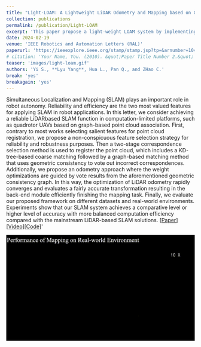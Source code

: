 ```yaml
---
title: "Light-LOAM: A Lightweight LiDAR Odometry and Mapping based on Graph-Matching"
collection: publications
permalink: /publication/Light-LOAM
excerpt: 'This paper propose a light-weight LOAM system by implementing the Graph-Matching based point clouds association. \[[Video](https://youtu.be/cdWClOPjL-4)\]\[[Code](https://github.com/BrenYi/Light-LOAM)\]'
date: 2024-02-19
venue: 'IEEE Robotics and Automation Letters (RAL)'
paperurl: 'https://ieeexplore.ieee.org/stamp/stamp.jsp?tp=&arnumber=10439642'
# citation: 'Your Name, You. (2010). &quot;Paper Title Number 2.&quot; <i>Journal 1</i>. 1(2).'
teaser: 'images/light-loam.gif'
authors: 'Yi S., **Lyu Yang**, Hua L., Pan Q., and ZHao C.'
break: 'yes'
breakagain: 'yes'
---
```

Simultaneous Localization and Mapping (SLAM) plays an important role in robot autonomy. Reliability and efficiency are the two most valued features for applying SLAM in robot applications. In this letter, we consider achieving a reliable LiDARbased SLAM function in computation-limited platforms, such as quadrotor UAVs based on graph-based point cloud association. First, contrary to most works selecting salient features for point cloud registration, we propose a non-conspicuous feature selection strategy for reliability and robustness purposes. Then a two-stage correspondence selection method is used to register the point cloud, which includes a KD-tree-based coarse matching followed by a graph-based matching method that uses geometric consistency to vote out incorrect correspondences. Additionally, we propose an odometry approach where the weight optimizations are guided by vote results from the aforementioned geometric consistency graph. In this way, the optimization of LiDAR odometry rapidly converges and evaluates a fairly accurate transformation resulting in the back-end module efficiently finishing the mapping task. Finally, we evaluate our proposed framework on different datasets and real-world environments. Experiments show that our SLAM system achieves a comparative level or higher level of accuracy with more balanced computation efficiency compared with the mainstream LiDAR-based SLAM solutions.
\[[Paper](https://ieeexplore.ieee.org/stamp/stamp.jsp?tp=&arnumber=10439642)\][[Video](https://youtu.be/cdWClOPjL-4)\]\[[Code](https://github.com/BrenYi/Light-LOAM)\]'

<img style="float: center;" src="/images/light-loam.gif">
